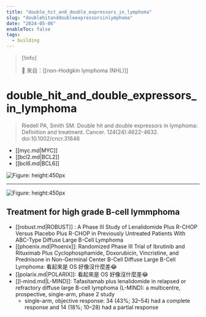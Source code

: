 ```yaml
---
title: "double_hit_and_double_expressors_in_lymphoma"
slug: "doublehitanddoubleexpressorsinlymphoma"
date: "2024-05-06"
enableToc: false
tags:
  - building
---
```


> [!info]
>
> 🌱 來自：[[non-Hodgkin lymphoma (NHL)]]

# double_hit_and_double_expressors_in_lymphoma

> Riedell PA, Smith SM. Double hit and double expressors in lymphoma: Definition and treatment. Cancer. 124(24):4622-4632. doi:10.1002/cncr.31646

- [[myc.md|MYC]]
- [[bcl2.md|BCL2]]
- [[bcl6.md|BCL6]]

![Figure: height:450px](https://i.imgur.com/DvcgJ7h.png)

---

![Figure: height:450px](https://i.imgur.com/s3ovecI.jpeg)

## Treatment for high grade B-cell lymmphoma

- [[robust.md|ROBUST]] : A Phase III Study of Lenalidomide Plus R-CHOP Versus Placebo Plus R-CHOP in Previously Untreated Patients With ABC-Type Diffuse Large B-Cell Lymphoma
- [[phoenix.md|Phoenix]]: Randomized Phase III Trial of Ibrutinib and Rituximab Plus Cyclophosphamide, Doxorubicin, Vincristine, and Prednisone in Non-Germinal Center B-Cell Diffuse Large B-Cell Lymphoma: 看起來是 OS 好像沒什麼差😂
- [[polarix.md|POLARIX]]: 看起來是 OS 好像沒什麼差😂
- [[l-mind.md|L-MIND]]: Tafasitamab plus lenalidomide in relapsed or refractory diffuse large B-cell lymphoma (L-MIND): a multicentre, prospective, single-arm, phase 2 study
  - single-arm, objective response: 34 (43%; 32–54) had a complete response and 14 (18%; 10–28) had a partial response
